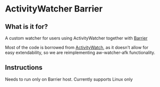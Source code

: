 # ActivityWatcher Barrier

## What is it for?
A custom watcher for users using ActivityWatcher together with [Barrier](https://github.com/debauchee/barrier)

Most of the code is borrowed from [ActivityWatch](https://github.com/ActivityWatch/activitywatch), as it doesn't allow for easy extendability, so we are reimplementing aw-watcher-afk functionality.

## Instructions
Needs to run only on Barrier host. Currently supports Linux only 